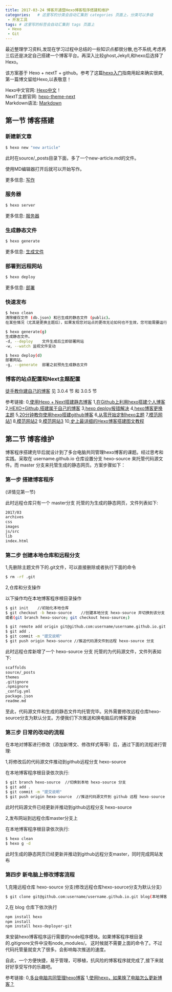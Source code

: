 ```yaml
---
title: 2017-03-24 博客开通暨Hexo博客程序搭建和维护
categories:   # 这里写的分类会自动汇集到 categories 页面上，分类可以多级
 - 开发工具
tags: # 这里写的标签会自动汇集到 tags 页面上
 - Hexo
 - Git
---
```

最近整理学习资料,发现在学习过程中总结的一些知识点都很分散,也不系统,考虑再三后还是决定自己搭建一个博客平台。再深入比较ghost,Jekyll,和hexo后选择了Hexo。

该方案基于 Hexo + nextT + github。参考了这篇[hexo入门](http://www.maintao.com/2014/hexo-beginner%27s-guide/)指南用起来确实很爽,第一篇博文留给Hexo,以表敬意！

Hexo中文官网: [Hexo中文](https://hexo.io/zh-cn/docs/index.html)！   
NextT主题官网: [hexo-theme-next](http://theme-next.iissnan.com/)   
Markdown语法: [Markdown](http://www.appinn.com/markdown/)   

<!--more-->

## 第一节 博客搭建

### 新建新文章

``` bash
$ hexo new "new article"
```
此时在source/_posts目录下面，多了一个new-article.md的文件。

使用MD编辑器打开后就可以开始写作。

更多信息: [写作](https://hexo.io/zh-cn/docs/writing.html)

### 服务器

``` bash
$ hexo server
```

更多信息: [服务器](https://hexo.io/zh-cn/docs/server.html)

### 生成静态文件

``` bash
$ hexo generate
```

更多信息: [生成文件](https://hexo.io/zh-cn/docs/generating.html)

### 部署到远程网站

``` bash
$ hexo deploy
```

更多信息: [部署](https://hexo.io/zh-cn/docs/deployment.html)

### 快速发布

``` bash
$ hexo clean
清除缓存文件 (db.json) 和已生成的静态文件 (public)。
在某些情况（尤其是更换主题后），如果发现您对站点的更改无论如何也不生效，您可能需要运行该命令。

$ hexo generate(g)
生成静态文件。
-d, --deploy	文件生成后立即部署网站
-w, --watch	监视文件变动

$ hexo deploy(d)
部署网站。
-g, --generate	部署之前预先生成静态文件
```
### 博客的站点配置和Next主题配置

[徒手教你建自己的博客](https://123sunxiaolin.github.io/2016/08/27/%E5%BE%92%E6%89%8B%E6%95%99%E4%BD%A0%E5%BB%BA%E8%87%AA%E5%B7%B1%E7%9A%84%E5%8D%9A%E5%AE%A2/)
见 3.0.4 节 和 3.0.5 节


参考链接:
0,[使用Hexo + Next搭建静态博客](http://www.jianshu.com/p/f66103553c45)
1,[在Github上利用hexo搭建个人博客](http://js.sunansheng.com/p/9df4aba9c25a)
2,[HEXO+Github,搭建属于自己的博客](http://www.jianshu.com/p/465830080ea9)
3,[hexo deploy报错解决](http://www.yczmm.com/hexo-deploy%E6%8A%A5%E9%94%99%E8%A7%A3%E5%86%B3.html)
4,[hexo博客更换主题](http://www.tuicool.com/articles/zeIZJzv)
5,[20分钟教你使用hexo搭建github博客](http://www.jianshu.com/p/e99ed60390a8)
6,[从零开始定制hexo主题](http://www.maintao.com/2014/hexo-theme-from-scratch/)
7,[模范网站1](http://jovey-zheng.github.io/blog/)
8,[模范网站2](http://notes.iissnan.com/)
9,[模范网站3](http://blog.guowenfh.com/)
10,[史上最详细的Hexo博客搭建图文教程](https://xuanwo.org/2015/03/26/hexo-intor/)


## 第二节 博客维护

博客程序搭建完毕后就设计到了多台电脑共同管理hexo博客的课题。经过思考和实践。采取在 username.github.io 仓库设置分支 hexo-source 来托管代码源文件。而 master 分支来托管生成的静态网页。方案步骤如下：


### 第一步 搭建博客程序

(详情见第一节)

此时远程仓库只有一个 master分支 托管的为生成的静态网页，文件列表如下:

``` bash
2017/03
archives
css
images
js/src
lib
index.html

```

### 第二步 创建本地仓库和远程分支

1,先删除主题文件下的.git文件，可以直接删除或者执行下面的命令

``` bash
$ rm -rf .git
```

2,仓库和分支操作

以下操作均在本地博客程序根目录操作

``` bash
$ git init    //初始化本地仓库
$ git checkout -b hexo-source    //创建本地分支 hexo-source 并切换到该分支
或者(git branch hexo-source; git checkout hexo-source;)

$ git remote add origin git@github.com:username/username.github.io.git  //关联本地分支到远程库
$ git add . 
$ git commit -m "提交说明"
$ git push origin hexo-source //推送代码源文件到远程 hexo-source 分支
```

此时远程仓库新增了一个 hexo-source 分支 托管的为代码源文件，文件列表如下:

``` bash
scaffolds
source/_posts
themes
.gitignore
.npmignore
_config.yml
package.json
readme.md
```

至此，代码源文件和生成的静态文件均托管完毕。另外需要修改远程仓库hexo-source分支为默认分支。方便我们下次推送和换电脑后的博客更新

### 第三步 日常的改动的流程

在本地对博客进行修改（添加新博文、修改样式等等）后，通过下面的流程进行管理:

1,将修改后的代码源文件推动到github远程分支 hexo-source

在本地博客程序根目录依次执行:

``` bash
$ git branch hexo-source  //切换到本地 hexo-source 分支
$ git add .
$ git commit -m "提交说明"
$ git push origin hexo-source  //推送代码源文件到 github 远程 hexo-source 分支

```
此时代码源文件已经更新并推动到github远程分支 hexo-source

2,发布网站到远程仓库master分支上

在本地博客程序根目录依次执行:

``` bash
$ hexo clean
$ hexo g -d

```
此时生成的静态网页已经更新并推动到github远程分支master，同时完成网站发布


### 第四步 新电脑上修改博客流程

1,克隆远程仓库 hexo-source 分支(修改远程仓库hexo-source分支为默认分支)

``` bash
$ git clone git@github.com:username/username.github.io.git blog(本地博客程序仓库名)
```
2,在 blog 仓库下依次执行

```bash
npm install hexo
npm install
npm install hexo-deployer-git
```
来安装hexo博客程序运行需要的node程序模块。如果博客程序根目录的.gitignore文件中没有node_modules/。
这时候就不需要上面的命令了。不过代码托管量就变大了很多。会影响每次推送的速度。


自此，一个方便快捷，易于管理，可移植，抗风险的博客程序就完成了,接下来就好好享受写作的乐趣吧。
 

参考链接:
0,[多台电脑共同管理hexo博客](https://vonfly.github.io/2016/02/18/hexo-version-control/)
1,[使用hexo，如果换了电脑怎么更新博客？](https://www.zhihu.com/question/21193762/answer/20811453)
